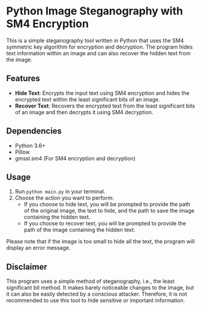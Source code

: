 # Python Image Steganography with SM4 Encryption

This is a simple steganography tool written in Python that uses the SM4 symmetric key algorithm for encryption and decryption. The program hides text information within an image and can also recover the hidden text from the image.

## Features

- **Hide Text**: Encrypts the input text using SM4 encryption and hides the encrypted text within the least significant bits of an image.
- **Recover Text**: Recovers the encrypted text from the least significant bits of an image and then decrypts it using SM4 decryption.

## Dependencies

- Python 3.6+
- Pillow
- gmssl.sm4 (For SM4 encryption and decryption)

## Usage

1. Run `python main.py` in your terminal.
2. Choose the action you want to perform:
   - If you choose to hide text, you will be prompted to provide the path of the original image, the text to hide, and the path to save the image containing the hidden text.
   - If you choose to recover text, you will be prompted to provide the path of the image containing the hidden text.

Please note that if the image is too small to hide all the text, the program will display an error message.

## Disclaimer

This program uses a simple method of steganography, i.e., the least significant bit method. It makes barely noticeable changes to the image, but it can also be easily detected by a conscious attacker. Therefore, it is not recommended to use this tool to hide sensitive or important information.